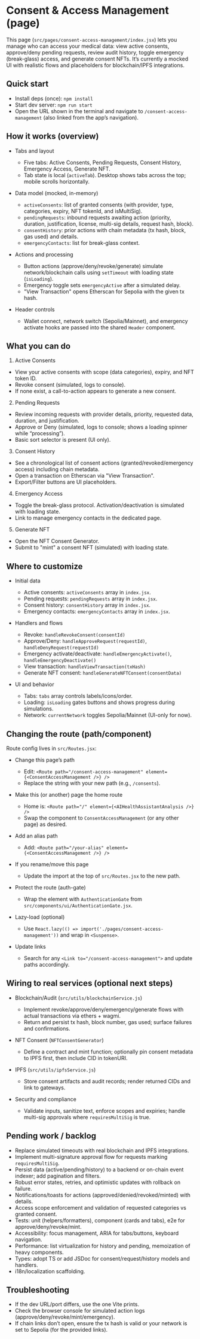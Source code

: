 # Consent & Access Management (page)

This page (`src/pages/consent-access-management/index.jsx`) lets you manage who can access your medical data: view active consents, approve/deny pending requests, review audit history, toggle emergency (break-glass) access, and generate consent NFTs. It’s currently a mocked UI with realistic flows and placeholders for blockchain/IPFS integrations.

## Quick start

- Install deps (once): `npm install`
- Start dev server: `npm run start`
- Open the URL shown in the terminal and navigate to `/consent-access-management` (also linked from the app’s navigation).

## How it works (overview)

- Tabs and layout
  - Five tabs: Active Consents, Pending Requests, Consent History, Emergency Access, Generate NFT.
  - Tab state is local (`activeTab`). Desktop shows tabs across the top; mobile scrolls horizontally.

- Data model (mocked, in-memory)
  - `activeConsents`: list of granted consents (with provider, type, categories, expiry, NFT tokenId, and isMultiSig).
  - `pendingRequests`: inbound requests awaiting action (priority, duration, justification, license, multi-sig details, request hash, block).
  - `consentHistory`: prior actions with chain metadata (tx hash, block, gas used) and details.
  - `emergencyContacts`: list for break-glass context.

- Actions and processing
  - Button actions (approve/deny/revoke/generate) simulate network/blockchain calls using `setTimeout` with loading state (`isLoading`).
  - Emergency toggle sets `emergencyActive` after a simulated delay.
  - "View Transaction" opens Etherscan for Sepolia with the given tx hash.

- Header controls
  - Wallet connect, network switch (Sepolia/Mainnet), and emergency activate hooks are passed into the shared `Header` component.

## What you can do

1) Active Consents
- View your active consents with scope (data categories), expiry, and NFT token ID.
- Revoke consent (simulated, logs to console).
- If none exist, a call-to-action appears to generate a new consent.

2) Pending Requests
- Review incoming requests with provider details, priority, requested data, duration, and justification.
- Approve or Deny (simulated, logs to console; shows a loading spinner while “processing”).
- Basic sort selector is present (UI only).

3) Consent History
- See a chronological list of consent actions (granted/revoked/emergency access) including chain metadata.
- Open a transaction on Etherscan via "View Transaction".
- Export/Filter buttons are UI placeholders.

4) Emergency Access
- Toggle the break-glass protocol. Activation/deactivation is simulated with loading state.
- Link to manage emergency contacts in the dedicated page.

5) Generate NFT
- Open the NFT Consent Generator.
- Submit to "mint" a consent NFT (simulated) with loading state.

## Where to customize

- Initial data
  - Active consents: `activeConsents` array in `index.jsx`.
  - Pending requests: `pendingRequests` array in `index.jsx`.
  - Consent history: `consentHistory` array in `index.jsx`.
  - Emergency contacts: `emergencyContacts` array in `index.jsx`.

- Handlers and flows
  - Revoke: `handleRevokeConsent(consentId)`
  - Approve/Deny: `handleApproveRequest(requestId)`, `handleDenyRequest(requestId)`
  - Emergency activate/deactivate: `handleEmergencyActivate()`, `handleEmergencyDeactivate()`
  - View transaction: `handleViewTransaction(txHash)`
  - Generate NFT consent: `handleGenerateNFTConsent(consentData)`

- UI and behavior
  - Tabs: `tabs` array controls labels/icons/order.
  - Loading: `isLoading` gates buttons and shows progress during simulations.
  - Network: `currentNetwork` toggles Sepolia/Mainnet (UI-only for now).

## Changing the route (path/component)

Route config lives in `src/Routes.jsx`:

- Change this page’s path
  - Edit: `<Route path="/consent-access-management" element={<ConsentAccessManagement />} />`
  - Replace the string with your new path (e.g., `/consents`).

- Make this (or another) page the home route
  - Home is: `<Route path="/" element={<AIHealthAssistantAnalysis />} />`
  - Swap the component to `ConsentAccessManagement` (or any other page) as desired.

- Add an alias path
  - Add: `<Route path="/your-alias" element={<ConsentAccessManagement />} />`

- If you rename/move this page
  - Update the import at the top of `src/Routes.jsx` to the new path.

- Protect the route (auth-gate)
  - Wrap the element with `AuthenticationGate` from `src/components/ui/AuthenticationGate.jsx`.

- Lazy-load (optional)
  - Use `React.lazy(() => import('./pages/consent-access-management'))` and wrap in `<Suspense>`.

- Update links
  - Search for any `<Link to="/consent-access-management">` and update paths accordingly.

## Wiring to real services (optional next steps)

- Blockchain/Audit (`src/utils/blockchainService.js`)
  - Implement revoke/approve/deny/emergency/generate flows with actual transactions via ethers + wagmi.
  - Return and persist tx hash, block number, gas used; surface failures and confirmations.

- NFT Consent (`NFTConsentGenerator`)
  - Define a contract and mint function; optionally pin consent metadata to IPFS first, then include CID in tokenURI.

- IPFS (`src/utils/ipfsService.js`)
  - Store consent artifacts and audit records; render returned CIDs and link to gateways.

- Security and compliance
  - Validate inputs, sanitize text, enforce scopes and expiries; handle multi-sig approvals where `requiresMultiSig` is true.

## Pending work / backlog

- Replace simulated timeouts with real blockchain and IPFS integrations.
- Implement multi-signature approval flow for requests marking `requiresMultiSig`.
- Persist data (active/pending/history) to a backend or on-chain event indexer; add pagination and filters.
- Robust error states, retries, and optimistic updates with rollback on failure.
- Notifications/toasts for actions (approved/denied/revoked/minted) with details.
- Access scope enforcement and validation of requested categories vs granted consent.
- Tests: unit (helpers/formatters), component (cards and tabs), e2e for approve/deny/revoke/mint.
- Accessibility: focus management, ARIA for tabs/buttons, keyboard navigation.
- Performance: list virtualization for history and pending, memoization of heavy components.
- Types: adopt TS or add JSDoc for consent/request/history models and handlers.
- i18n/localization scaffolding.

## Troubleshooting

- If the dev URL/port differs, use the one Vite prints.
- Check the browser console for simulated action logs (approve/deny/revoke/mint/emergency).
- If chain links don’t open, ensure the tx hash is valid or your network is set to Sepolia (for the provided links).

